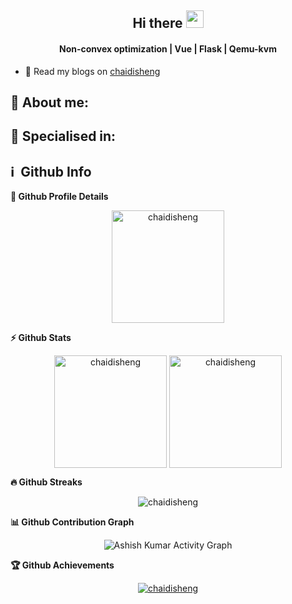 <!-- ### Hi there 👋 -->

<h2 align="center">
  Hi there <img src="https://media.giphy.com/media/hvRJCLFzcasrR4ia7z/giphy.gif" width="28">
   <!-- I'm <a href="">Tony Robin</a>!  -->
</h2>

<h4 align='center'>
  Non-convex optimization | Vue | Flask | Qemu-kvm
</h4>

<!--
**chaidisheng/chaidisheng** is a ✨ _special_ ✨ repository because its `README.md` (this file) appears on your GitHub profile.

Here are some ideas to get you started:

- 🔭 I’m currently working on ...
- 🌱 I’m currently learning ...
- 👯 I’m looking to collaborate on ...
- 🤔 I’m looking for help with ...
- 💬 Ask me about ...
- 📫 How to reach me: ...
- 😄 Pronouns: ...
- ⚡ Fun fact: ...
-->

- 🔭 Read my blogs on <a href="">chaidisheng</a>
<!-- <p>
  <img src = "https://github-readme-stats.vercel.app/api/top-langs/?username=chaidisheng&layout=compact&theme=radical">
  <img src = "https://github-readme-stats.vercel.app/api?username=chaidisheng&show_icons=true&theme=radical">
</p> -->

## 🧑 About me:

<!-- <p>
I am working as a <b>Web</b> & <b>Mobile developer</b> for 7 years with <b>Blockchain</b> and have developed many projects according to clients' needs.<br>
I am a <b>self-motivated</b> expert with a solid work ethic and a productive <b>self-starter</b>, which alongside my aptitude for learning, keeps me updated. <br>
I am an <b>ambitious man</b> with rich experience.<br>
Creative, sophisticated, dedicated engineer with imaginative and efficient solutions for large-scale websites.<br>
Develop <b>high-quality</b> Mobile app for rapid deployment of bug fixes and new features using established development standards.<br>
As an expert problem solver, responsive to client needs, and detail-oriented, I have a proven track record of consistently providing high levels of customer <b>satisfaction</b>.<br>
I can contribute to your project as an individual <b>full-stack developer</b>. And if you want to work with our agency, I can lead teammates.<br>
Always looking for <b>new</b> solutions and <b>new</b> challenges, <b>new</b> experiences.<br>
</p> -->

<h2>🥇 Specialised in:</h2>
<!-- <p>🔸 BlockChain - Web3, Dapp, NFT Marketplace
  <br>🔸 DAO, DEX, Ethereum, Solidity, Smart Contract
<br>🔸 FrontEnd - React.js, React-Native, Vue.js, AngularJS
<br>🔸 BackEnd - Node, Express, Laravel, RoR
<br>🔸 AWS and MLOPS
<p> -->

<h2>ℹ️ &nbsp;Github Info</h2>
	
<summary><b>🔎 Github Profile Details</b></summary>
<p align="center"><img height="180em" src="https://github-profile-summary-cards.vercel.app/api/cards/profile-details?username=chaidisheng&theme=github_dark" alt="chaidisheng" align = "center"/></p>

<summary><b>⚡ Github Stats</b></summary>
<p align="center"><img height="180em" src="https://github-readme-stats.vercel.app/api?username=chaidisheng&hide_border=true&count_private=true&show_icons=true&theme=radical" alt="chaidisheng" align = "center"/>
<img height="180em" src="https://github-readme-stats.vercel.app/api/top-langs?username=chaidisheng&show_icons=true&locale=en&layout=compact&hide_border=true&theme=radical" alt="chaidisheng" align = "center"/></p>

<summary><b>🔥 Github Streaks</b></summary>
<p align="center"><img src="https://github-readme-streak-stats.herokuapp.com/?user=chaidisheng&theme=black-ice&hide_border=true&stroke=0000&background=0D1117&ring=e05397&fire=e05397&currStreakLabel=e05397" alt="chaidisheng" /></p>

<summary><b>📊 Github Contribution Graph</b></summary>
<p align="center"<a href="#"><img alt="Ashish Kumar Activity Graph" src="https://activity-graph.herokuapp.com/graph?username=chaidisheng&bg_color=0D1117&color=e05397&line=e05397&point=FFFFFF&hide_border=true&" /></a></p>
<!-- </details>
<details>    -->
<summary><b>🏆 Github Achievements</b></summary>
<p align="center"> <a href="https://github.com/chaidisheng"><img src="https://github-profile-trophy.vercel.app/?username=chaidisheng&margin-w=5&theme=radical" alt="chaidisheng" /></a> </p>

<br>
